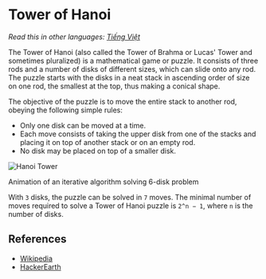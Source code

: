 # Tower of Hanoi

_Read this in other languages:_
[_Tiếng Việt_](README.md)

The Tower of Hanoi (also called the Tower of Brahma or Lucas'
Tower and sometimes pluralized) is a mathematical game or puzzle.
It consists of three rods and a number of disks of different sizes,
which can slide onto any rod. The puzzle starts with the disks in
a neat stack in ascending order of size on one rod, the smallest
at the top, thus making a conical shape.

The objective of the puzzle is to move the entire stack to another
rod, obeying the following simple rules:

- Only one disk can be moved at a time.
- Each move consists of taking the upper disk from one of the
  stacks and placing it on top of another stack or on an empty rod.
- No disk may be placed on top of a smaller disk.

![Hanoi Tower](https://upload.wikimedia.org/wikipedia/commons/8/8d/Iterative_algorithm_solving_a_6_disks_Tower_of_Hanoi.gif)

Animation of an iterative algorithm solving 6-disk problem

With `3` disks, the puzzle can be solved in `7` moves. The minimal
number of moves required to solve a Tower of Hanoi puzzle
is `2^n − 1`, where `n` is the number of disks.

## References

- [Wikipedia](https://en.wikipedia.org/wiki/Tower_of_Hanoi)
- [HackerEarth](https://www.hackerearth.com/blog/algorithms/tower-hanoi-recursion-game-algorithm-explained/)
